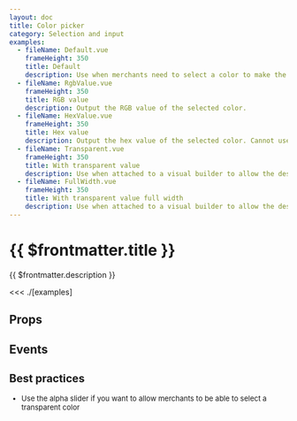 ```yaml
---
layout: doc
title: Color picker
category: Selection and input
examples:
  - fileName: Default.vue
    frameHeight: 350
    title: Default
    description: Use when merchants need to select a color to make the selection a visual task rather than a technical one.
  - fileName: RgbValue.vue
    frameHeight: 350
    title: RGB value
    description: Output the RGB value of the selected color.
  - fileName: HexValue.vue
    frameHeight: 350
    title: Hex value
    description: Output the hex value of the selected color. Cannot use the alpha slider.
  - fileName: Transparent.vue
    frameHeight: 350
    title: With transparent value
    description: Use when attached to a visual builder to allow the designated object to have a transparent background that allows underlying objects to show through.
  - fileName: FullWidth.vue
    frameHeight: 350
    title: With transparent value full width
    description: Use when attached to a visual builder to allow the designated object to have a transparent background that allows underlying objects to show through.
---
```


# {{ $frontmatter.title }}

<Lede>

{{ $frontmatter.description }}

</Lede>

<Examples>

<<< ./[examples]

</Examples>

## Props

<PropsTable />

## Events

<EventsTable />

<div style="font-size: 0.8125rem">

## Best practices

- Use the alpha slider if you want to allow merchants to be able to select a transparent color

</div>
